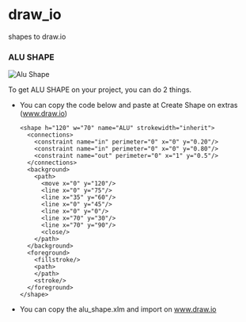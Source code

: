# draw_io
shapes to draw.io

### ALU SHAPE 

![Alu Shape](https://github.com/lincolnvs/draw_io/blob/master/alu_shape.png)

To get ALU SHAPE on your project, you can do 2 things.

- You can copy the code below and paste at Create Shape on extras (www.draw.io)

      <shape h="120" w="70" name="ALU" strokewidth="inherit">
        <connections>
          <constraint name="in" perimeter="0" x="0" y="0.20"/>
          <constraint name="in" perimeter="0" x="0" y="0.80"/>
          <constraint name="out" perimeter="0" x="1" y="0.5"/>
        </connections>
        <background>
          <path>
            <move x="0" y="120"/>
            <line x="0" y="75"/>
            <line x="35" y="60"/>
            <line x="0" y="45"/>
            <line x="0" y="0"/>
            <line x="70" y="30"/>
            <line x="70" y="90"/>
            <close/>
          </path>
        </background>
        <foreground>
          <fillstroke/>
          <path>
          </path>
          <stroke/>
        </foreground>
      </shape>



- You can copy the alu_shape.xlm and import on www.draw.io
